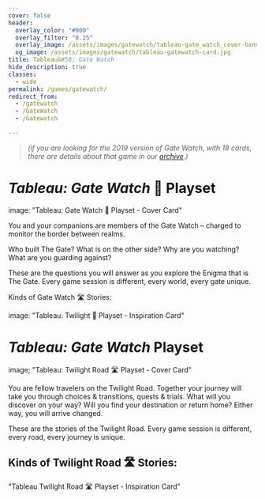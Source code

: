 ```yaml
---
cover: false
header:
  overlay_color: "#000"
  overlay_filter: "0.25"
  overlay_image: /assets/images/gatewatch/tableau-gate_watch_cover-banner-1600-463.jpg
  og_image: /assets/images/gatewatch/tableau-gatewatch-card.jpg
title: Tableau&#58; Gate Watch
hide_description: true
classes:
  - wide
permalink: /games/gatewatch/
redirect_from:
  - /gatewatch
  - /GateWatch
  - /Gatewatch

---
```


> _(if you are looking for the 2019 version of Gate Watch, with 18 cards, there are details about that game in our [archive](/GateWatch2019).)_

# ***Tableau:*** *Gate Watch* 🚪 Playset

image: "Tableau: Gate Watch 🚪 Playset - Cover Card"

You and your companions are members of the Gate Watch – charged to monitor the border between realms.

Who built The Gate? What is on the other side? Why are you watching? What are you guarding against?

These are the questions you will answer as you explore the Enigma that is The Gate. Every game session is different, every world, every gate unique.

Kinds of Gate Watch 🛣 Stories:

image: "Tableau: Twilight 🚪 Playset - Inspiration Card"

# ***Tableau:*** *Gate Watch* Playset

image; "Tableau: Twilight Road 🛣 Playset - Cover Card"

You are fellow travelers on the Twilight Road. Together your journey will take you through choices & transitions, quests & trials. What will you discover on your way? Will you find your destination or return home? Either way, you will arrive changed.

These are the stories of the Twilight Road. Every game session is different, every road, every journey is unique.

## Kinds of Twilight Road 🛣 Stories:

"Tableau Twilight Road 🛣 Playset - Inspiration Card"

